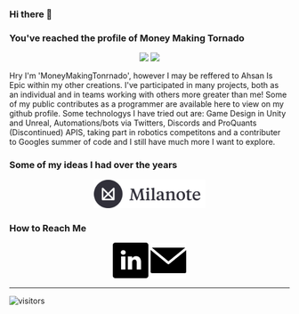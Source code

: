 ### Hi there 👋
### You've reached the profile of Money Making Tornado

<p align="center">
  <img src="https://github-readme-stats.vercel.app/api?username=MoneyMakingTornado&show_icons=true&count_private=true&include_all_commits=true&hide_border=true"/>
  <img src="https://github-readme-stats.vercel.app/api/top-langs/?username=MoneyMakingTornado&layout=compact&count_private=true&include_all_commits=true&hide_border=true&langs_count=10"/>
</p>

Hry I'm 'MoneyMakingTonrnado', however I may be reffered to Ahsan Is Epic within my other creations. I've participated in many projects, both as an individual and in teams working with others more greater than me! Some of my public contributes as a programmer are available here to view on my github profile. Some technologys I have tried out are: Game Design in Unity and Unreal, Automations/bots via Twitters, Discords and ProQuants (Discontinued) APIS, taking part in robotics competitons and a contributer to Googles summer of code and I still have much more I want to explore.

### Some of my ideas I had over the years

<p align="center">
  <a href="https://app.milanote.com/1JWwq31i9wp15r?p=TI0038UXPPH"><img src="milanote.png" width="200"/></a>
</p>

### How to Reach Me

<p align="center">
  <a href="https://www.linkedin.com/in/ahsanisepic/"><img src="linkedin.svg" width="64"/></a>
  <a href="mailto:MoneyMakingTornado@outlook.com"><img src="email.svg" width="64"/></a>
</p>

---

![visitors](https://visitor-badge.glitch.me/badge?page_id=MoneyMakingTornado.readme)

<!--
**MoneyMakingTornado/MoneyMakingTornado** is a ✨ _special_ ✨ repository because its `README.md` (this file) appears on your GitHub profile.

Here are some ideas to get you started:

- 🔭 I’m currently working on ...
- 🌱 I’m currently learning ...
- 👯 I’m looking to collaborate on ...
- 🤔 I’m looking for help with ...
- 💬 Ask me about ...
- 📫 How to reach me: ...
- 😄 Pronouns: ...
- ⚡ Fun fact: ...
-->
